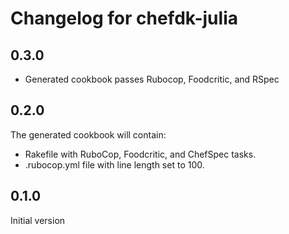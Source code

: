 # Changelog for chefdk-julia

## 0.3.0
* Generated cookbook passes Rubocop, Foodcritic, and RSpec

## 0.2.0
The generated cookbook will contain:
* Rakefile with RuboCop, Foodcritic, and ChefSpec tasks.
* .rubocop.yml file with line length set to 100.

## 0.1.0
Initial version
